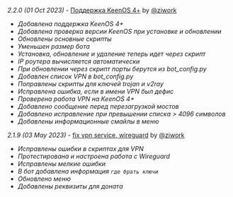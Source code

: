 *2.2.0 (01 Oct 2023) -* [Поддержка KeenOS 4+](https://github.com/ziwork/bypass_keenetic/releases/tag/2.2.0) by [@ziwork](https://github.com/ziwork)
- *Добавлена поддержка KeenOS 4+*
- *Добавлена проверка версии KeenOS при установке и обновлении*
- *Обновлены основные скрипты*
- *Уменьшен размер бота*
- *Установка, обновление и удаление теперь идет через скрипт*
- *IP роутера вычисляется автоматически*
- *При обновлении через скрипт порты берутся из bot_config.py*
- *Добавлен список VPN в bot_config.py*
- *Поправлены скрипты для ключей trojan и v2ray*
- *Исправлена ошибка, если в имени VPN был дефис*
- *Проверена работа VPN на KeenOS 4+*
- *Добавлено сообщение перед перезагрузкой мостов*
- *Добавлено исправление при превышении списка > 4096 символов*
- *Добавлены информационные смайлы в меню*

*2.1.9 (03 May 2023) -* [fix vpn service, wireguard](https://github.com/ziwork/bypass_keenetic/releases/tag/2.1.9) by [@ziwork](https://github.com/ziwork)
- *Исправлены ошибки в скриптах для VPN*
- *Протестирована и настроена работа с Wireguard*
- *Исправлены мелкие ошибки*
- *В бот добавлена информация `где брать ключи`*
- *Обновлено меню*
- *Добавлены реквизиты для доната*

<!--
*2.1.8 (01 Apr 2023) -* [fix update via bot](https://github.com/ziwork/bypass_keenetic/releases/tag/2.1.8) by [@ziwork](https://github.com/ziwork)
- *Добавлен вывод сообщений при обновлении*
- *Исправлены мелкие ошибки*

*2.1.7 (30 Mar 2023) -* [added update via bot](https://github.com/ziwork/bypass_keenetic/releases/tag/2.1.7) by [@ziwork](https://github.com/ziwork)
- *добавлено обновление через бот /update*

*2.1.6 (30 Mar 2023) -* [fix check files exist](https://github.com/ziwork/bypass_keenetic/releases/tag/2.1.6) by [@ziwork](https://github.com/ziwork)
- *Добавлена проверка наличия файлов для vpn*

*2.1.5 (29 Mar 2023) -* [update bot, vpn service, etc](https://github.com/ziwork/bypass_keenetic/releases/tag/2.1.5) by [@ziwork](https://github.com/ziwork)
- *Добавлено меню сервис в бота*
- *Добавлена возможность перезагрузки мостов*
- *Добавлена возможность перезагрузки роутера*
- *Добавлена возможность просмотра обновлений*
- *Добавлена возможность вкл и выкл dns override*
- *Добавлена будущая возможность обновления через бот*
- *Доработан сервис VPN для более одного подключения*
- *Исправлены правила, из-за которых были отвалы TSMB и RCI API*
- *Доработан конфиг dnsmasq.conf*
- *Из установки убрано автоматическое получение ключей TOR*
- *Доработаны скрипты .sh*
- *Добавлен файл changelog.md*
- *Добавлена возможность выбора репозитория при установке*

*2.1.1 (04 Mar 2023) -* [fix bot menu](https://github.com/ziwork/bypass_keenetic/releases/tag/2.1.1) by [@ziwork](https://github.com/ziwork)
- *Изменено отображение меню добавления адресов в список, теперь компактно.*

*2.1.0 (04 Mar 2023) -* [add VPN service. fix bugs](https://github.com/ziwork/bypass_keenetic/releases/tag/2.1.0) by [@ziwork](https://github.com/ziwork)
- *Добавлена поддержка VPN*
- *Исправлены мелкие ошибки*

*2.0.2 (02 Mar 2023) -* [NEW BOT. add v2ray. trojan vpn. etc](https://github.com/ziwork/bypass_keenetic/releases/tag/2.0.2)
- *update bot, version 2.0.2*
- *update scripts, fix syntax posix*
- *add v2ray, trojan service*
- *add help how to install new 2.0.0 version or update*

*2.0.0 (01 Mar 2023) -* [first release bot 2.0](https://github.com/ziwork/bypass_keenetic/releases/tag/2.0.0)
- *Добавлены сервисы v2ray. trojan vpn*
- *обновлены скрипты*
-->